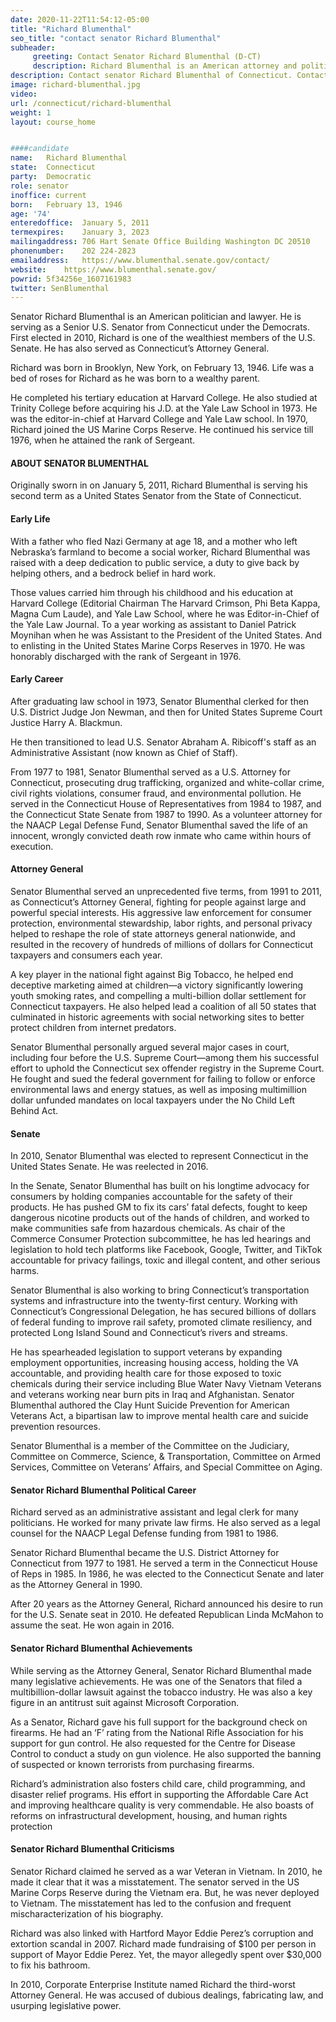 ```yaml
---
date: 2020-11-22T11:54:12-05:00
title: "Richard Blumenthal"
seo_title: "contact senator Richard Blumenthal"
subheader:
     greeting: Contact Senator Richard Blumenthal (D-CT)
     description: Richard Blumenthal is an American attorney and politician currently serving as the senior United States Senator from Connecticut, a seat to which he was first elected in 2010. A member of the Democratic Party, he is ranked as one of the wealthiest members of the Senate, with a net worth of over $100 million.
description: Contact senator Richard Blumenthal of Connecticut. Contact information for Richard Blumenthal includes email address, phone number, and mailing address.
image: richard-blumenthal.jpg
video: 
url: /connecticut/richard-blumenthal
weight: 1
layout: course_home


####candidate
name:	Richard Blumenthal
state:	Connecticut
party:	Democratic
role: senator
inoffice: current
born:	February 13, 1946 
age: '74'
enteredoffice:	January 5, 2011
termexpires:	January 3, 2023
mailingaddress: 706 Hart Senate Office Building Washington DC 20510
phonenumber:	202 224-2823
emailaddress:	https://www.blumenthal.senate.gov/contact/
website:	https://www.blumenthal.senate.gov/
powrid: 5f34256e_1607161983
twitter: SenBlumenthal
---
```


Senator Richard Blumenthal is an American politician and lawyer. He is serving as a Senior U.S. Senator from Connecticut under the Democrats. First elected in 2010, Richard is one of the wealthiest members of the U.S. Senate. He has also served as Connecticut’s Attorney General.

Richard was born in Brooklyn, New York, on February 13, 1946. Life was a bed of roses for Richard as he was born to a wealthy parent.

He completed his tertiary education at Harvard College. He also studied at Trinity College before acquiring his J.D. at the Yale Law School in 1973. He was the editor-in-chief at Harvard College and Yale Law school. In 1970, Richard joined the US Marine Corps Reserve. He continued his service till 1976, when he attained the rank of Sergeant.


#### ABOUT SENATOR BLUMENTHAL
Originally sworn in on January 5, 2011, Richard Blumenthal is serving his second term as a United States Senator from the State of Connecticut.

#### Early Life
With a father who fled Nazi Germany at age 18, and a mother who left Nebraska’s farmland to become a social worker, Richard Blumenthal was raised with a deep dedication to public service, a duty to give back by helping others, and a bedrock belief in hard work. 

Those values carried him through his childhood and his education at Harvard College (Editorial Chairman The Harvard Crimson, Phi Beta Kappa, Magna Cum Laude), and Yale Law School, where he was Editor-in-Chief of the Yale Law Journal. To a year working as assistant to Daniel Patrick Moynihan when he was Assistant to the President of the United States. And to enlisting in the United States Marine Corps Reserves in 1970. He was honorably discharged with the rank of Sergeant in 1976.

#### Early Career
After graduating law school in 1973, Senator Blumenthal clerked for then U.S. District Judge Jon Newman, and then for United States Supreme Court Justice Harry A. Blackmun. 

He then transitioned to lead U.S. Senator Abraham A. Ribicoff's staff as an Administrative Assistant (now known as Chief of Staff). 

From 1977 to 1981, Senator Blumenthal served as a U.S. Attorney for Connecticut, prosecuting drug trafficking, organized and white-collar crime, civil rights violations, consumer fraud, and environmental pollution. He served in the Connecticut House of Representatives from 1984 to 1987, and the Connecticut State Senate from 1987 to 1990.  As a volunteer attorney for the NAACP Legal Defense Fund, Senator Blumenthal saved the life of an innocent, wrongly convicted death row inmate who came within hours of execution.

#### Attorney General
Senator Blumenthal served an unprecedented five terms, from 1991 to 2011, as Connecticut’s Attorney General, fighting for people against large and powerful special interests. His aggressive law enforcement for consumer protection, environmental stewardship, labor rights, and personal privacy helped to reshape the role of state attorneys general nationwide, and resulted in the recovery of hundreds of millions of dollars for Connecticut taxpayers and consumers each year. 

A key player in the national fight against Big Tobacco, he helped end deceptive marketing aimed at children—a victory significantly lowering youth smoking rates, and compelling a multi-billion dollar settlement for Connecticut taxpayers. He also helped lead a coalition of all 50 states that culminated in historic agreements with social networking sites to better protect children from internet predators.

Senator Blumenthal personally argued several major cases in court, including four before the U.S. Supreme Court—among them his successful effort to uphold the Connecticut sex offender registry in the Supreme Court. He fought and sued the federal government for failing to follow or enforce environmental laws and energy statues, as well as imposing multimillion dollar unfunded mandates on local taxpayers under the No Child Left Behind Act. 

#### Senate
In 2010, Senator Blumenthal was elected to represent Connecticut in the United States Senate. He was reelected in 2016.

In the Senate, Senator Blumenthal has built on his longtime advocacy for consumers by holding companies accountable for the safety of their products. He has pushed GM to fix its cars’ fatal defects, fought to keep dangerous nicotine products out of the hands of children, and worked to make communities safe from hazardous chemicals. As chair of the Commerce Consumer Protection subcommittee, he has led hearings and legislation to hold tech platforms like Facebook, Google, Twitter, and TikTok accountable for privacy failings, toxic and illegal content, and other serious harms.

Senator Blumenthal is also working to bring Connecticut’s transportation systems and infrastructure into the twenty-first century. Working with Connecticut’s Congressional Delegation, he has secured billions of dollars of federal funding to improve rail safety, promoted climate resiliency, and protected Long Island Sound and Connecticut’s rivers and streams.

He has spearheaded legislation to support veterans by expanding employment opportunities, increasing housing access, holding the VA accountable, and providing health care for those exposed to toxic chemicals during their service including Blue Water Navy Vietnam Veterans and veterans working near burn pits in Iraq and Afghanistan. Senator Blumenthal authored the Clay Hunt Suicide Prevention for American Veterans Act, a bipartisan law to improve mental health care and suicide prevention resources.

Senator Blumenthal is a member of the Committee on the Judiciary, Committee on Commerce, Science, & Transportation, Committee on Armed Services, Committee on Veterans’ Affairs, and Special Committee on Aging.

#### Senator Richard Blumenthal Political Career

Richard served as an administrative assistant and legal clerk for many politicians. He worked for many private law firms. He also served as a legal counsel for the NAACP Legal Defense funding from 1981 to 1986.

Senator Richard Blumenthal became the U.S. District Attorney for Connecticut from 1977 to 1981. He served a term in the Connecticut House of Reps in 1985. In 1986, he was elected to the Connecticut Senate and later as the Attorney General in 1990.

After 20 years as the Attorney General, Richard announced his desire to run for the U.S. Senate seat in 2010. He defeated Republican Linda McMahon to assume the seat. He won again in 2016.

#### Senator Richard Blumenthal Achievements

While serving as the Attorney General, Senator Richard Blumenthal made many legislative achievements. He was one of the Senators that filed a multibillion-dollar lawsuit against the tobacco industry. He was also a key figure in an antitrust suit against Microsoft Corporation.

As a Senator, Richard gave his full support for the background check on firearms. He had an ‘F’ rating from the National Rifle Association for his support for gun control. He also requested for the Centre for Disease Control to conduct a study on gun violence. He also supported the banning of suspected or known terrorists from purchasing firearms.

Richard’s administration also fosters child care, child programming, and disaster relief programs. His effort in supporting the Affordable Care Act and improving healthcare quality is very commendable. He also boasts of reforms on infrastructural development, housing, and human rights protection

#### Senator Richard Blumenthal Criticisms

Senator Richard claimed he served as a war Veteran in Vietnam. In 2010, he made it clear that it was a misstatement. The senator served in the US Marine Corps Reserve during the Vietnam era. But, he was never deployed to Vietnam. The misstatement has led to the confusion and frequent mischaracterization of his biography.

Richard was also linked with Hartford Mayor Eddie Perez’s corruption and extortion scandal in 2007. Richard made fundraising of $100 per person in support of Mayor Eddie Perez. Yet, the mayor allegedly spent over $30,000 to fix his bathroom.

In 2010, Corporate Enterprise Institute named Richard the third-worst Attorney General. He was accused of dubious dealings, fabricating law, and usurping legislative power.
